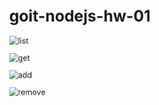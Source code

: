 # goit-nodejs-hw-01

![list](https://i.ibb.co/1Zy8n4P/node-index-js-action-list.png)

![get](https://i.ibb.co/tzJ4Z50/node-index-js-action-get-id-05ol-LMgy-VQd-WRwg-Kfg5-J6.png)

![add](https://i.ibb.co/gFvyxb5/node-index-js-action-add-name-Mango-email-mango-gmail-com-phone-322-22-22.png)

![remove](https://i.ibb.co/zxWRbG4/node-index-js-action-remove-id-qdgg-E76-Jtbfd9e-WJHrss-H.png)
